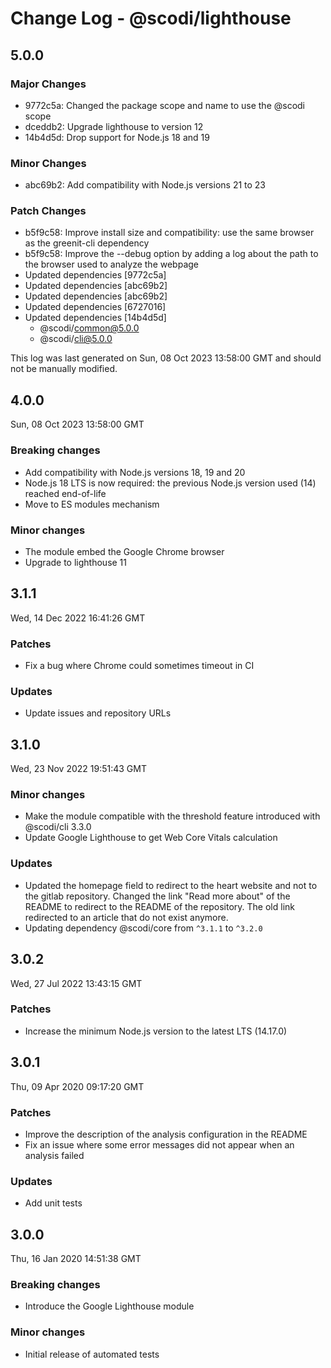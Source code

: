 # Change Log - @scodi/lighthouse

## 5.0.0

### Major Changes

- 9772c5a: Changed the package scope and name to use the @scodi scope
- dceddb2: Upgrade lighthouse to version 12
- 14b4d5d: Drop support for Node.js 18 and 19

### Minor Changes

- abc69b2: Add compatibility with Node.js versions 21 to 23

### Patch Changes

- b5f9c58: Improve install size and compatibility: use the same browser as the greenit-cli dependency
- b5f9c58: Improve the --debug option by adding a log about the path to the browser used to analyze the webpage
- Updated dependencies [9772c5a]
- Updated dependencies [abc69b2]
- Updated dependencies [abc69b2]
- Updated dependencies [6727016]
- Updated dependencies [14b4d5d]
  - @scodi/common@5.0.0
  - @scodi/cli@5.0.0

This log was last generated on Sun, 08 Oct 2023 13:58:00 GMT and should not be manually modified.

## 4.0.0

Sun, 08 Oct 2023 13:58:00 GMT

### Breaking changes

- Add compatibility with Node.js versions 18, 19 and 20
- Node.js 18 LTS is now required: the previous Node.js version used (14) reached end-of-life
- Move to ES modules mechanism

### Minor changes

- The module embed the Google Chrome browser
- Upgrade to lighthouse 11

## 3.1.1

Wed, 14 Dec 2022 16:41:26 GMT

### Patches

- Fix a bug where Chrome could sometimes timeout in CI

### Updates

- Update issues and repository URLs

## 3.1.0

Wed, 23 Nov 2022 19:51:43 GMT

### Minor changes

- Make the module compatible with the threshold feature introduced with @scodi/cli 3.3.0
- Update Google Lighthouse to get Web Core Vitals calculation

### Updates

- Updated the homepage field to redirect to the heart website and not to the gitlab repository. Changed the link "Read more about" of the README to redirect to the README of the repository. The old link redirected to an article that do not exist anymore.
- Updating dependency @scodi/core from `^3.1.1` to `^3.2.0`

## 3.0.2

Wed, 27 Jul 2022 13:43:15 GMT

### Patches

- Increase the minimum Node.js version to the latest LTS (14.17.0)

## 3.0.1

Thu, 09 Apr 2020 09:17:20 GMT

### Patches

- Improve the description of the analysis configuration in the README
- Fix an issue where some error messages did not appear when an analysis failed

### Updates

- Add unit tests

## 3.0.0

Thu, 16 Jan 2020 14:51:38 GMT

### Breaking changes

- Introduce the Google Lighthouse module

### Minor changes

- Initial release of automated tests
